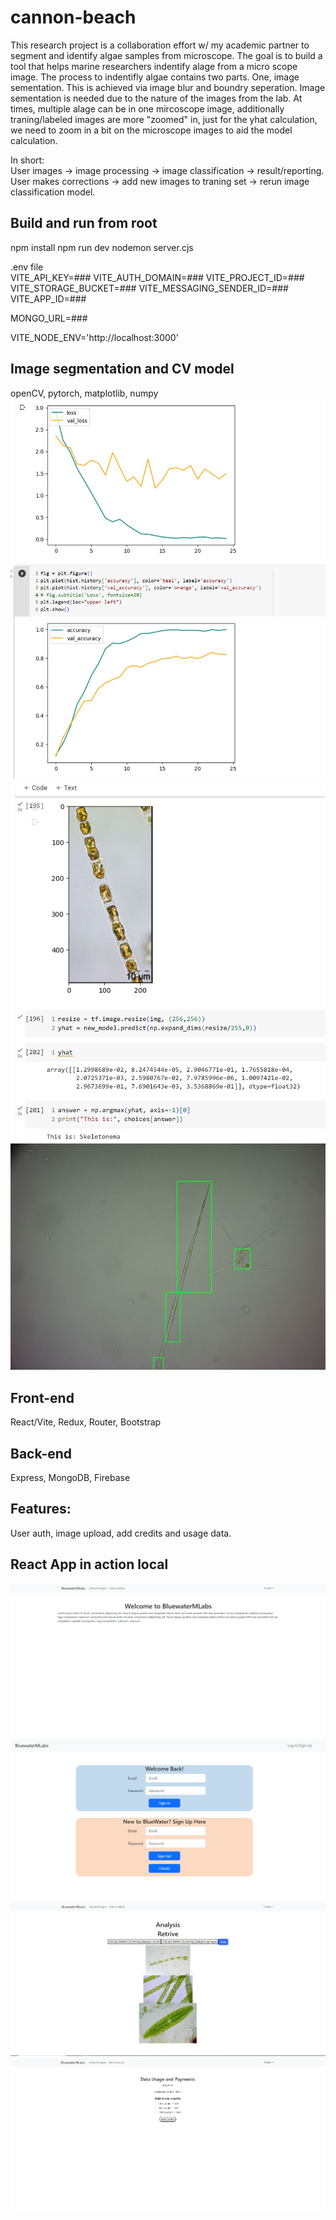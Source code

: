# cannon-beach
This research project is a collaboration effort w/ my academic partner to segment and identify algae samples from microscope. The goal is to build a tool that helps marine researchers indentify alage from a micro scope image. The process to indentifly algae contains two parts. One, image sementation. This is achieved via image blur and boundry seperation. Image sementation is needed due to the nature of the images from the lab. At times, multiple alage can be in one mircoscope image, additionally traning/labeled images are more "zoomed" in, just for the yhat calculation, we need to zoom in a bit on the microscope images to aid the model calculation. 

In short:<br />
User images -> image processing -> image classification -> result/reporting. 
User makes corrections -> add new images to traning set -> rerun image classification model. 

## Build and run from root
npm install
npm run dev
nodemon server.cjs

.env file <br />
VITE_API_KEY=###
VITE_AUTH_DOMAIN=###
VITE_PROJECT_ID=###
VITE_STORAGE_BUCKET=###
VITE_MESSAGING_SENDER_ID=###
VITE_APP_ID=###

MONGO_URL=###

VITE_NODE_ENV='http://localhost:3000'



## Image segmentation and CV model
openCV, pytorch, matplotlib, numpy
![Alage1](webappImage/1688538380784.jpg)
![Alage1](webappImage/1688538381758.jpg)
![Alage1](webappImage/1688627875946.jpg)


## Front-end
React/Vite, Redux, Router, Bootstrap

## Back-end
Express, MongoDB, Firebase

## Features:
User auth, image upload, add credits and usage data.

## React App in action local
![Home](webappImage/home.PNG)
![Home](webappImage/login.PNG)
![Home](webappImage/retrive.PNG)
![Home](webappImage/usage_payments.PNG)
